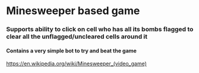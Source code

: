 # Minesweeper based game

### Supports ability to click on cell who has all its bombs flagged to clear all the unflagged/uncleared cells around it

#### Contains a very simple bot to try and beat the game

https://en.wikipedia.org/wiki/Minesweeper_(video_game)
